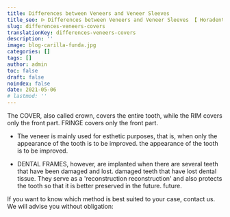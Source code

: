```yaml
---
title: Differences between Veneers and Veneer Sleeves
title_seo: ᐅ Differences between Veneers and Veneer Sleeves 【 Horadent 】
slug: differences-veneers-covers
translationKey: differences-veneers-covers
description: ''
image: blog-carilla-funda.jpg
categories: []
tags: []
author: admin
toc: false
draft: false
noindex: false
date: 2021-05-06
# lastmod: ''
---
```

The COVER, also called crown, covers the entire tooth, while the RIM covers only the front part.
FRINGE covers only the front part.

- The veneer is mainly used for esthetic purposes, that is, when only the appearance of the tooth is to be improved.
the appearance of the tooth is to be improved.

- DENTAL FRAMES, however, are implanted when there are several teeth that have been damaged and lost.
damaged teeth that have lost dental tissue. They serve as a 'reconstruction
reconstruction' and also protects the tooth so that it is better preserved in the future.
future.

If you want to know which method is best suited to your case,
contact us. We will advise you without obligation:
